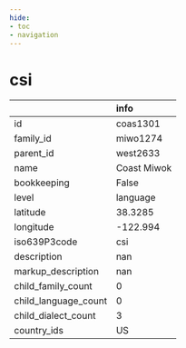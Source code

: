 ```yaml
---
hide:
- toc
- navigation
---
```

# csi
|                      | info        |
|:---------------------|:------------|
| id                   | coas1301    |
| family_id            | miwo1274    |
| parent_id            | west2633    |
| name                 | Coast Miwok |
| bookkeeping          | False       |
| level                | language    |
| latitude             | 38.3285     |
| longitude            | -122.994    |
| iso639P3code         | csi         |
| description          | nan         |
| markup_description   | nan         |
| child_family_count   | 0           |
| child_language_count | 0           |
| child_dialect_count  | 3           |
| country_ids          | US          |